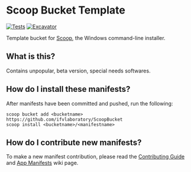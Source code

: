# Scoop Bucket Template

<!-- Uncomment the following line after replacing placeholders -->
[![Tests](https://github.com/ifvlaboratory/ScoopBucket/actions/workflows/ci.yml/badge.svg)](https://github.com/ifvlaboratory/ScoopBucket/actions/workflows/ci.yml) [![Excavator](https://github.com/ifvlaboratory/ScoopBucket/actions/workflows/excavator.yml/badge.svg)](https://github.com/ifvlaboratory/ScoopBucket/actions/workflows/excavator.yml)

Template bucket for [Scoop](https://scoop.sh), the Windows command-line installer.

## What is this?

Contains unpopular, beta version, special needs softwares.  

## How do I install these manifests?

After manifests have been committed and pushed, run the following:

```pwsh
scoop bucket add <bucketname> https://github.com/ifvlaboratory/ScoopBucket
scoop install <bucketname>/<manifestname>
```

## How do I contribute new manifests?

To make a new manifest contribution, please read the [Contributing
Guide](https://github.com/ScoopInstaller/.github/blob/main/.github/CONTRIBUTING.md)
and [App Manifests](https://github.com/ScoopInstaller/Scoop/wiki/App-Manifests)
wiki page.
